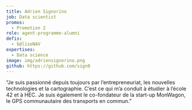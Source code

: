 ```yaml
---
title: Adrien Signorino
job: Data scientist
promos:
  - Promotion 2
role: agent-programme-alumni
defis:
  - b@liseNAV
expertises:
  - Data science
image: img/adriensignorino.png
github: https://github.com/sign0
---
```


“Je suis passionné depuis toujours par l’entrepreneuriat, les nouvelles technologies et la cartographie. C’est ce qui m’a conduit à étudier à l’école 42 et à HEC. Je suis également le co-fondateur de la start-up MonWagon, le GPS communautaire des transports en commun.”
